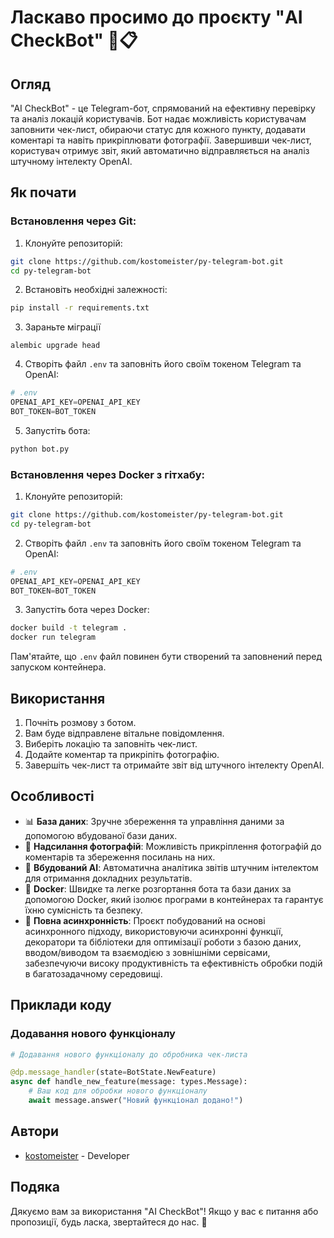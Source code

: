 # Ласкаво просимо до проєкту "AI CheckBot" 🤖📋

## Огляд

"AI CheckBot" - це Telegram-бот, спрямований на ефективну перевірку та аналіз локацій користувачів. Бот надає можливість користувачам заповнити чек-лист, обираючи статус для кожного пункту, додавати коментарі та навіть прикріплювати фотографії. Завершивши чек-лист, користувач отримує звіт, який автоматично відправляється на аналіз штучному інтелекту OpenAI.

## Як почати

### Встановлення через Git:

1. Клонуйте репозиторій:

```bash
git clone https://github.com/kostomeister/py-telegram-bot.git
cd py-telegram-bot
```

2. Встановіть необхідні залежності:

```bash
pip install -r requirements.txt
```
3. Зараньте міграції
```
alembic upgrade head
```

4. Створіть файл `.env` та заповніть його своїм токеном Telegram та OpenAI:

```python
# .env
OPENAI_API_KEY=OPENAI_API_KEY
BOT_TOKEN=BOT_TOKEN
```

5. Запустіть бота:

```bash
python bot.py
```
### Встановлення через Docker з гітхабу:

1. Клонуйте репозиторій:

```bash
git clone https://github.com/kostomeister/py-telegram-bot.git
cd py-telegram-bot
```

2. Створіть файл `.env` та заповніть його своїм токеном Telegram та OpenAI:

```python
# .env
OPENAI_API_KEY=OPENAI_API_KEY
BOT_TOKEN=BOT_TOKEN
```

3. Запустіть бота через Docker:

```bash
docker build -t telegram .
docker run telegram
```

Пам'ятайте, що `.env` файл повинен бути створений та заповнений перед запуском контейнера.

## Використання

1. Почніть розмову з ботом.
2. Вам буде відправлене вітальне повідомлення.
3. Виберіть локацію та заповніть чек-лист.
4. Додайте коментар та прикріпіть фотографію.
5. Завершіть чек-лист та отримайте звіт від штучного інтелекту OpenAI.

## Особливості

- 📊 **База даних**: Зручне збереження та управління даними за допомогою вбудованої бази даних.
- 📸 **Надсилання фотографій**: Можливість прикріплення фотографій до коментарів та збереження посилань на них.
- 🤖 **Вбудований AI**: Автоматична аналітика звітів штучним інтелектом для отримання докладних результатів.
- 🐳 **Docker**: Швидке та легке розгортання бота та бази даних за допомогою Docker, який ізолює програми в контейнерах та гарантує їхню сумісність та безпеку.
- 🚀 **Повна асинхронність**: Проєкт побудований на основі асинхронного підходу, використовуючи асинхронні функції, декоратори та бібліотеки для оптимізації роботи з базою даних, вводом/виводом та взаємодією з зовнішніми сервісами, забезпечуючи високу продуктивність та ефективність обробки подій в багатозадачному середовищі.
## Приклади коду

### Додавання нового функціоналу

```python
# Додавання нового функціоналу до обробника чек-листа

@dp.message_handler(state=BotState.NewFeature)
async def handle_new_feature(message: types.Message):
    # Ваш код для обробки нового функціоналу
    await message.answer("Новий функціонал додано!")
```

## Автори

- [kostomeister](https://github.com/kostomeister) - Developer

## Подяка

Дякуємо вам за використання "AI CheckBot"! Якщо у вас є питання або пропозиції, будь ласка, звертайтеся до нас. 🚀
